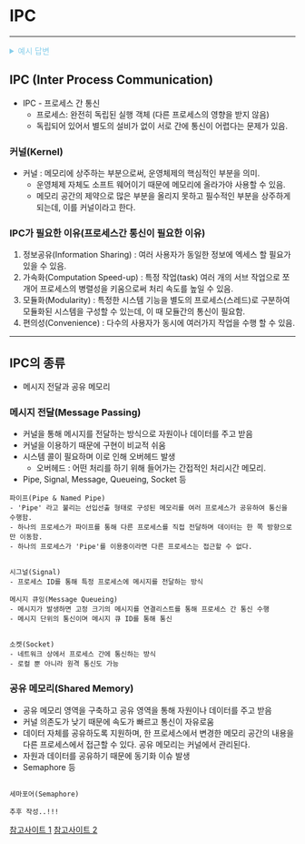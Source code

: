 # IPC

---

<details><summary style="color:skyblue">예시 답변</summary>
<p>

- IPC는 프로세스 간 통신으로써 독립된 프로세스를 커널영역을 통해 내부 프로세스간 통신을 저공하게 되고, 프로세스는 커널이 제공하는 ipc설비를 이용해 통신을 합니다.
- Ipc 종류엔 message passing과 Shared memory 방법이 있습니다.
  (추가 답변)
- 메시지 전달 방식은 커널을 통해 메시지를 전달하는 방식으로 자원이나 데이터를 주고받습니다.
- 커널을 이용하기 때문에 구현이 비교적 쉬우며 시스템 콜이 필요하고 이로 인해 오버헤드가 발생합니다.
- 공유 메모리 방식은 공유 영역을 구축하여 자원, 데이터를 주고 받습니다.
- 커널 의존도가 낮기 때문에 속도가 빠르고 통신이 자유롭습니다.

</p>
</details>

## IPC (Inter Process Communication)

- IPC - 프로세스 간 통신
  - 프로세스: 완전히 독립된 실행 객체 (다른 프로세스의 영향을 받지 않음)
  - 독립되어 있어서 별도의 설비가 없이 서로 간에 통신이 어렵다는 문제가 있음.

### 커널(Kernel)

- 커널 : 메모리에 상주하는 부분으로써, 운영체제의 핵심적인 부분을 의미.
  - 운영체제 자체도 소프트 웨어이기 때문에 메모리에 올라가야 사용할 수 있음.
  - 메모리 공간의 제약으로 많은 부분을 올리지 못하고 필수적인 부분을 상주하게 되는데, 이를 커널이라고 한다.

### IPC가 필요한 이유(프로세스간 통신이 필요한 이유)

1. 정보공유(Information Sharing) : 여러 사용자가 동일한 정보에 엑세스 할 필요가 있을 수 있음.
2. 가속화(Computation Speed-up) : 특정 작업(task) 여러 개의 서브 작업으로 쪼개어 프로세스의 병렬성을 키움으로써 처리 속도를 높일 수 있음.
3. 모듈화(Modularity) : 특정한 시스템 기능을 별도의 프로세스(스레드)로 구분하여 모듈화된 시스템을 구성할 수 있는데, 이 때 모듈간의 통신이 필요함.
4. 편의성(Convenience) : 다수의 사용자가 동시에 여러가지 작업을 수행 할 수 있음.

---

## IPC의 종류

- 메시지 전달과 공유 메모리

### 메시지 전달(Message Passing)

- 커널을 통해 메시지를 전달하는 방식으로 자원이나 데이터를 주고 받음
- 커널을 이용하기 때문에 구현이 비교적 쉬움
- 시스템 콜이 필요하며 이로 인해 오버헤드 발생
  - 오버헤드 : 어떤 처리를 하기 위해 들어가는 간접적인 처리시간 메모리.
- Pipe, Signal, Message, Queueing, Socket 등

```
파이프(Pipe & Named Pipe)
- 'Pipe' 라고 불리는 선입선출 형태로 구성된 메모리를 여러 프로세스가 공유하여 통신을 수행함.
- 하나의 프로세스가 파이프를 통해 다른 프로세스를 직접 전달하며 데이터는 한 쪽 방향으로만 이동함.
- 하나의 프로세스가 'Pipe'를 이용중이라면 다른 프로세스는 접근할 수 없다.


시그널(Signal)
- 프로세스 ID를 통해 특정 프로세스에 메시지를 전달하는 방식

메시지 큐잉(Message Queueing)
- 메시지가 발생하면 고정 크기의 메시지를 연결리스트를 통해 프로세스 간 통신 수행
- 메시지 단위의 통신이며 메시지 큐 ID를 통해 통신


소켓(Socket)
- 네트워크 상에서 프로세스 간에 통신하는 방식
- 로컬 뿐 아니라 원격 통신도 가능

```

### 공유 메모리(Shared Memory)

- 공유 메모리 영역을 구축하고 공유 영역을 통해 자원이나 데이터를 주고 받음
- 커널 의존도가 낮기 때문에 속도가 빠르고 통신이 자유로움
- 데이터 자체를 공유하도록 지원하며, 한 프로세스에서 변경한 메모리 공간의 내용을 다른 프로세스에서 접근할 수 있다. 공유 메모리는 커널에서 관리된다.
- 자원과 데이터를 공유하기 때문에 동기화 이슈 발생
- Semaphore 등

```

세마포어(Semaphore)

추후 작성..!!!

```

[참고사이트 1](https://y-oni.tistory.com/77)
[참고사이트 2](https://velog.io/@yanghl98/OS%EC%9A%B4%EC%98%81%EC%B2%B4%EC%A0%9C-IPC%EB%9E%80)
